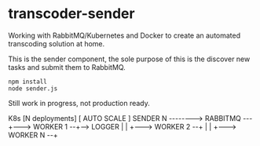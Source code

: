 # transcoder-sender

Working with RabbitMQ/Kubernetes and Docker to create an automated transcoding solution at home.

This is the sender component, the sole purpose of this is the discover new tasks and submit them to RabbitMQ.

    npm install
    node sender.js

Still work in progress, not production ready.

K8s
[N deployments]                [   AUTO SCALE   ]
SENDER N --------> RABBITMQ ---+---> WORKER 1 --+--> LOGGER
                               |                |
                               +---> WORKER 2 --+
                               |                |
                               +---> WORKER N --+
